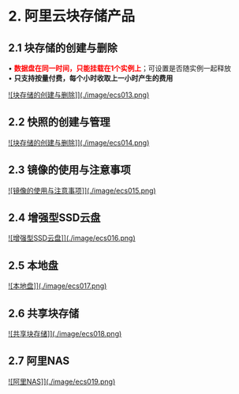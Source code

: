 # 2.  阿里云块存储产品

## 2.1 块存储的创建与删除

• <font color='red'>**数据盘在同一时间，只能挂载在1个实例上**</font>；可设置是否随实例一起释放  
• **只支持按量付费，每个小时收取上一小时产生的费用**

<a data-fancybox title="块存储的创建与删除" href="./image/ecs013.png">![块存储的创建与删除]](./image/ecs013.png)</a>


## 2.2 快照的创建与管理
<a data-fancybox title="块存储的创建与删除" href="./image/ecs014.png">![块存储的创建与删除]](./image/ecs014.png)</a>

## 2.3 镜像的使用与注意事项

<a data-fancybox title="镜像的使用与注意事项" href="./image/ecs015.png">![镜像的使用与注意事项]](./image/ecs015.png)</a>


## 2.4 增强型SSD云盘

<a data-fancybox title="增强型SSD云盘" href="./image/ecs016.png">![增强型SSD云盘]](./image/ecs016.png)</a>


## 2.5 本地盘
<a data-fancybox title="本地盘" href="./image/ecs017.png">![本地盘]](./image/ecs017.png)</a>

## 2.6 共享块存储

<a data-fancybox title="共享块存储" href="./image/ecs018.png">![共享块存储]](./image/ecs018.png)</a>

## 2.7 阿里NAS

<a data-fancybox title="阿里NAS" href="./image/ecs019.png">![阿里NAS]](./image/ecs019.png)</a>
